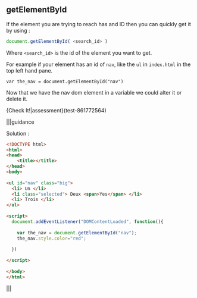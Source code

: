 ## getElementById

If the element you are trying to reach has and ID then you can quickly get it by using :

```js
document.getElementById( <search_id> )
````

Where `<search_id>` is the id of the element you want to get.

For example if your element has an id of `nav`, like the `ul` in `index.html` in the top left hand pane.

```
var the_nav = document.getElementById("nav")
```

Now that we have the nav dom element in a variable we could alter it or delete it.


{Check It!|assessment}(test-861772564)


|||guidance

Solution :

```html
<!DOCTYPE html>
<html>
<head>
    <title></title>
</head>
<body>
  
<ul id="nav" class="big">
  <li> Un </li>
  <li class="selected"> Deux <span>Yes</span> </li>
  <li> Trois </li>
</ul>
  
<script>
  document.addEventListener("DOMContentLoaded", function(){
    
    var the_nav = document.getElementById("nav");
    the_nav.style.color="red";
    
  })
  
</script>
  
</body>
</html>
```

|||
